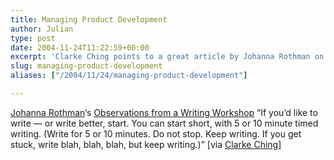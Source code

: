 ```yaml
---
title: Managing Product Development
author: Julian
type: post
date: 2004-11-24T11:22:59+00:00
excerpt: 'Clarke Ching points to a great article by Johanna Rothman on writing - especially the importance of knowing if you are an extravert!'
slug: managing-product-development 
aliases: ["/2004/11/24/managing-product-development"]

---
```

[Johanna Rothman][1]&#8216;s [Observations from a Writing Workshop][2] &#8220;If you&#8217;d like to write &#8212; or write better, start. You can start short, with 5 or 10 minute timed writing. (Write for 5 or 10 minutes. Do not stop. Keep writing. If you get stuck, write blah, blah, blah, but keep writing.)&#8221; [via [Clarke Ching][3]]

 [1]: https://www.jrothman.com/weblog/
 [2]: https://www.jrothman.com/weblog/archive/2004_11_01_mpdarchive.html#110121888612513624
 [3]: https://www.clarkeching.com/2004/11/writing_johanna.html